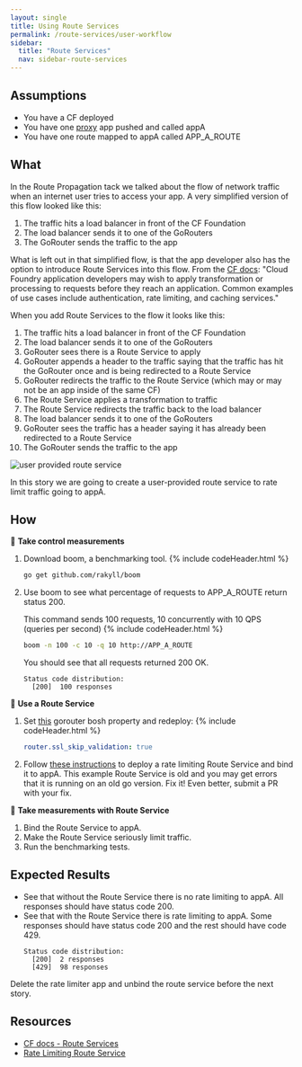```yaml
---
layout: single
title: Using Route Services
permalink: /route-services/user-workflow
sidebar:
  title: "Route Services"
  nav: sidebar-route-services
---
```


## Assumptions
- You have a CF deployed
- You have one
  [proxy](https://github.com/cloudfoundry/cf-networking-release/tree/develop/src/example-apps/proxy)
  app pushed and called appA
- You have one route mapped to appA called APP_A_ROUTE

## What

In the Route Propagation tack we talked about the flow of network traffic when
an internet user tries to access your app. A very simplified version of this
flow looked like this:
1. The traffic hits a load balancer in front of the CF Foundation
1. The load balancer sends it to one of the GoRouters
1. The GoRouter sends the traffic to the app

What is left out in that simplified flow, is that the app developer also has
the option to introduce Route Services into this flow. From the [CF
docs](https://docs.cloudfoundry.org/services/route-services.html): "Cloud
Foundry application developers may wish to apply transformation or processing
to requests before they reach an application. Common examples of use cases
include authentication, rate limiting, and caching services."

When you add Route Services to the flow it looks like this:
1. The traffic hits a load balancer in front of the CF Foundation
1. The load balancer sends it to one of the GoRouters
1. GoRouter sees there is a Route Service to apply
1. GoRouter appends a header to the traffic saying that the traffic has hit
   the GoRouter once and is being redirected to a Route Service
1. GoRouter redirects the traffic to the Route Service (which may or may not
   be an app inside of the same CF)
1. The Route Service applies a transformation to traffic
1. The Route Service redirects the traffic back to the load balancer
1. The load balancer sends it to one of the GoRouters
1. GoRouter sees the traffic has a header saying it has already been
   redirected to a Route Service
1. The GoRouter sends the traffic to the app

![user provided route service](https://docs.cloudfoundry.org/services/images/route-services-user-provided.png)

In this story we are going to create a user-provided route service to rate
limit traffic going to appA.

## How

📝 **Take control measurements**
1. Download boom, a benchmarking tool.
   {% include codeHeader.html %}
   ```bash
   go get github.com/rakyll/boom
   ```

2. Use boom to see what percentage of requests to APP_A_ROUTE return status 200.

   This command sends 100 requests, 10 concurrently with 10 QPS (queries per second)
   {% include codeHeader.html %}
   ```bash
   boom -n 100 -c 10 -q 10 http://APP_A_ROUTE
   ```

   You should see that all requests returned 200 OK.
   ```
   Status code distribution:
     [200]	100 responses
   ```

📝 **Use a Route Service**
1. Set
   [this](https://github.com/cloudfoundry/routing-release/blob/2e1cc8b89df0b569102489f7eda159107094fc9f/jobs/gorouter/spec#L145-L147)
   gorouter bosh property and redeploy:
   {% include codeHeader.html %}
   ```yaml
   router.ssl_skip_validation: true
   ```
1. Follow [these
   instructions](https://github.com/cloudfoundry-samples/ratelimit-service) to
   deploy a rate limiting Route Service and bind it to appA.  This example
   Route Service is old and you may get errors that it is running on an old go
   version. Fix it! Even better, submit a PR with your fix.

🤔 **Take measurements with Route Service**

1. Bind the Route Service to appA.
1. Make the Route Service seriously limit traffic.
1. Run the benchmarking tests.

## Expected Results
* See that without the Route Service there is no rate limiting to appA. All
  responses should have status code 200.
* See that with the Route Service there is rate limiting to appA. Some
  responses should have status code 200 and the rest should have code 429.
   ```
   Status code distribution:
     [200]	2 responses
     [429]	98 responses
   ```

Delete the rate limiter app and unbind the route service before the next story.

## Resources
* [CF docs - Route Services](https://docs.cloudfoundry.org/services/route-services.html)
* [Rate Limiting Route Service](https://github.com/cloudfoundry-samples/ratelimit-service)

